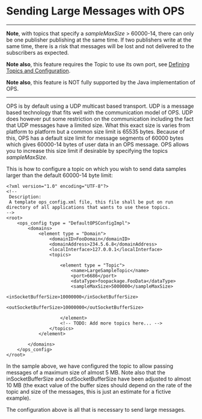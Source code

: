 # Sending Large Messages with OPS #


---

**Note**, with topics that specify a _sampleMaxSize_ > 60000-14, there can only be one publisher publishing at the same time. If two publishers write at the same time, there is a risk that messages will be lost and not delivered to the subscribers as expected.

**Note also**, this feature requires the Topic to use its own port, see [Defining Topics and Configuration](OpsConfig.md).

**Note also**, this feature is NOT fully supported by the Java implementation of OPS.

---


OPS is by default using a UDP multicast based transport. UDP is a message based technology that fits well with the communication model of OPS. UDP does however put some restriction on the communication including the fact that UDP messages have a limited size. What this exact size is varies from platform to platform but a common size limit is 65535 bytes. Because of this, OPS has a default size limit for message segments of 60000 bytes which gives 60000-14 bytes of user data in an OPS message. OPS allows you to increase this size limit if desirable by specifying the topics _sampleMaxSize_.

This is how to configure a topic on which you wish to send data samples larger than the default 60000-14 byte limit:

```
<?xml version="1.0" encoding="UTF-8"?>
<!--
 Description:
 A template ops_config.xml file, this file shall be put on run directory of all applications that wants to use these topics.
-->
<root>
    <ops_config type = "DefaultOPSConfigImpl">
        <domains>
            <element type = "Domain">
                <domainID>FooDomain</domainID>
                <domainAddress>234.5.6.8</domainAddress>
                <localInterface>127.0.0.1</localInterface>
                <topics>

                    <element type = "Topic">
                        <name>LargeSampleTopic</name>
                        <port>6686</port>
                        <dataType>foopackage.FooData</dataType>
                        <sampleMaxSize>5000000</sampleMaxSize>
                        <inSocketBufferSize>10000000</inSocketBufferSize>
                        <outSocketBufferSize>10000000</outSocketBufferSize>

                    </element>
                    <!-- TODO: Add more topics here... -->
                </topics>
            </element>

        </domains>
    </ops_config>
</root>

```

In the sample above, we have configured the topic to allow passing messages of a maximum size of almost 5 MB. Note also that the inSocketBufferSize and outSocketBufferSize have been adjusted to almost 10 MB (the exact value of the buffer sizes should depend on the rate of the topic and size of the messages, this is just an estimate for a fictive example).

The configuration above is all that is necessary to send large messages.
